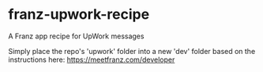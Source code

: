 # franz-upwork-recipe
A Franz app recipe for UpWork messages

Simply place the repo's 'upwork' folder into a new 'dev' folder based on the instructions here: https://meetfranz.com/developer